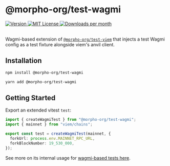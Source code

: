 # @morpho-org/test-wagmi

<a href="https://www.npmjs.com/package/@morpho-org/test-wagmi">
    <picture>
        <source media="(prefers-color-scheme: dark)" srcset="https://img.shields.io/npm/v/@morpho-org/test-wagmi?colorA=21262d&colorB=21262d&style=flat">
        <img src="https://img.shields.io/npm/v/@morpho-org/test-wagmi?colorA=f6f8fa&colorB=f6f8fa&style=flat" alt="Version">
    </picture>
</a>
<a href="https://github.com/morpho-org/test-wagmi/blob/main/LICENSE">
    <picture>
        <source media="(prefers-color-scheme: dark)" srcset="https://img.shields.io/npm/l/@morpho-org/test-wagmi?colorA=21262d&colorB=21262d&style=flat">
        <img src="https://img.shields.io/npm/l/@morpho-org/test-wagmi?colorA=f6f8fa&colorB=f6f8fa&style=flat" alt="MIT License">
    </picture>
</a>
<a href="https://www.npmjs.com/package/@morpho-org/test-wagmi">
    <picture>
        <source media="(prefers-color-scheme: dark)" srcset="https://img.shields.io/npm/dm/@morpho-org/test-wagmi?colorA=21262d&colorB=21262d&style=flat">
        <img src="https://img.shields.io/npm/dm/@morpho-org/test-wagmi?colorA=f6f8fa&colorB=f6f8fa&style=flat" alt="Downloads per month">
    </picture>
</a>
<br />
<br />

Wagmi-based extension of [`@morpho-org/test-viem`](../test-viem/) that injects a test Wagmi config as a test fixture alongside viem's anvil client.

## Installation

```bash
npm install @morpho-org/test-wagmi
```

```bash
yarn add @morpho-org/test-wagmi
```

## Getting Started

Export an extended vitest `test`:

```typescript
import { createWagmiTest } from "@morpho-org/test-wagmi";
import { mainnet } from "viem/chains";

export const test = createWagmiTest(mainnet, {
  forkUrl: process.env.MAINNET_RPC_URL,
  forkBlockNumber: 19_530_000,
});
```

See more on its internal usage for [wagmi-based tests here](../blue-sdk-wagmi/test/e2e/).
